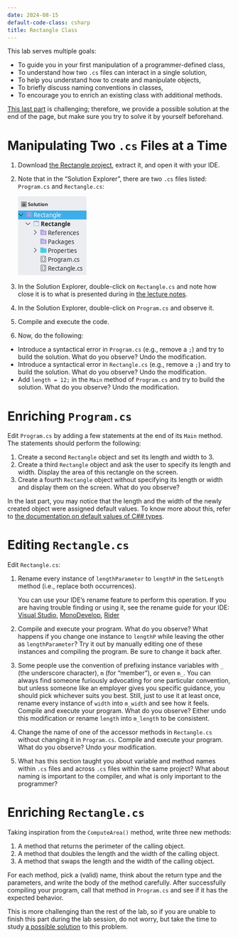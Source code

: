 ```yaml
---
date: 2024-08-15
default-code-class: csharp
title: Rectangle Class
---
```


This lab serves multiple goals:

- To guide you in your first manipulation of a programmer-defined class,
- To understand how two `.cs` files can interact in a single solution,
- To help you understand how to create and manipulate objects,
- To briefly discuss naming conventions in classes,
- To encourage you to enrich an existing class with additional methods.

[This last part](#enriching-rectangle.cs) is challenging; therefore, we
provide a possible solution at the end of the page, but make sure you
try to solve it by yourself beforehand.

# Manipulating Two `.cs` Files at a Time

1.  Download [the Rectangle project](./code/projects/Rectangle.zip),
    extract it, and open it with your IDE.

2.  Note that in the “Solution Explorer”, there are two `.cs` files
    listed: `Program.cs` and `Rectangle.cs`:

    ![](img/solution_explorer_rectangle.png)

3.  In the Solution Explorer, double-click on `Rectangle.cs` and note
    how close it is to what is presented during in [the lecture
    notes](https://csci-1301.github.io/book.html#writing-our-first-class).

4.  In the Solution Explorer, double-click on `Program.cs` and observe
    it.

5.  Compile and execute the code.

6.  Now, do the following:

- Introduce a syntactical error in `Program.cs` (e.g., remove a `;`) and
  try to build the solution. What do you observe? Undo the modification.
- Introduce a syntactical error in `Rectangle.cs` (e.g., remove a `;`)
  and try to build the solution. What do you observe? Undo the
  modification.
- Add `length = 12;` in the `Main` method of `Program.cs` and try to
  build the solution. What do you observe? Undo the modification.

# Enriching `Program.cs`

Edit `Program.cs` by adding a few statements at the end of its `Main`
method. The statements should perform the following:

1.  Create a second `Rectangle` object and set its length and width to
    3.
2.  Create a third `Rectangle` object and ask the user to specify its
    length and width. Display the area of this rectangle on the screen.
3.  Create a fourth `Rectangle` object without specifying its length or
    width and display them on the screen. What do you observe?

In the last part, you may notice that the length and the width of the
newly created object were assigned default values. To know more about
this, refer to [the documentation on default values of C##
types](https://docs.microsoft.com/en-us/dotnet/csharp/language-reference/keywords/default-values-table).

# Editing `Rectangle.cs`

Edit `Rectangle.cs`:

1.  Rename every instance of `lengthParameter` to `lengthP` in the
    `SetLength` method (i.e., replace both occurrences).

    You can use your IDE’s rename feature to perform this operation. If
    you are having trouble finding or using it, see the rename guide for
    your IDE: [Visual
    Studio](https://docs.microsoft.com/en-us/visualstudio/ide/reference/rename?view=vs-2019),
    [MonoDevelop](https://www.monodevelop.com/documentation/feature-list/refactoring/#rename),
    [Rider](https://www.jetbrains.com/help/rider/Refactorings__Rename.html)

2.  Compile and execute your program. What do you observe? What happens
    if you change one instance to `lengthP` while leaving the other as
    `lengthParameter`? Try it out by manually editing one of these
    instances and compiling the program. Be sure to change it back
    after.

3.  Some people use the convention of prefixing instance variables with
    `_` (the underscore character), `m` (for “member”), or even `m_`.
    You can always find someone furiously advocating for one particular
    convention, but unless someone like an employer gives you specific
    guidance, you should pick whichever suits you best. Still, just to
    use it at least once, rename every instance of `width` into
    `m_width` and see how it feels. Compile and execute your program.
    What do you observe? Either undo this modification or rename
    `length` into `m_length` to be consistent.

4.  Change the name of one of the accessor methods in `Rectangle.cs`
    without changing it in `Program.cs`. Compile and execute your
    program. What do you observe? Undo your modification.

5.  What has this section taught you about variable and method names
    within `.cs` files and across `.cs` files within the same project?
    What about naming is important to the compiler, and what is only
    important to the programmer?

# Enriching `Rectangle.cs`

Taking inspiration from the `ComputeArea()` method, write three new
methods:

1.  A method that returns the perimeter of the calling object.
2.  A method that doubles the length and the width of the calling
    object.
3.  A method that swaps the length and the width of the calling object.

For each method, pick a (valid) name, think about the return type and
the parameters, and write the body of the method carefully. After
successfully compiling your program, call that method in `Program.cs`
and see if it has the expected behavior.

This is more challenging than the rest of the lab, so if you are unable
to finish this part during the lab session, do not worry, but take the
time to study [a possible
solution](./code/projects/Enriched_Rectangle.zip) to this problem.
